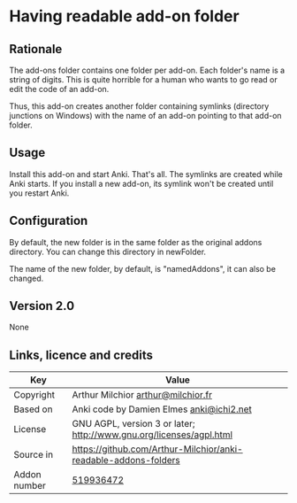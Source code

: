 # Having readable add-on folder
## Rationale
The add-ons folder contains one folder per add-on. Each folder's name
is a string of digits. This is quite horrible for a human who wants to
go read or edit the code of an add-on.

Thus, this add-on creates another folder containing symlinks (directory 
junctions on Windows) with the name of an add-on pointing to that add-on
folder.

## Usage
Install this add-on and start Anki. That's all. The symlinks are
created while Anki starts. If you install a new add-on, its symlink
won't be created until you restart Anki.

## Configuration
By default, the new folder is in the same folder as the original
addons directory. You can change this directory in newFolder.

The name of the new folder, by default, is "namedAddons", it can also
be changed.

## Version 2.0
None

## Links, licence and credits

Key         |Value
------------|-------------------------------------------------------------------
Copyright   | Arthur Milchior <arthur@milchior.fr>
Based on    | Anki code by Damien Elmes <anki@ichi2.net>
License     | GNU AGPL, version 3 or later; http://www.gnu.org/licenses/agpl.html
Source in   | https://github.com/Arthur-Milchior/anki-readable-addons-folders
Addon number| [519936472](https://ankiweb.net/shared/info/519936472)
